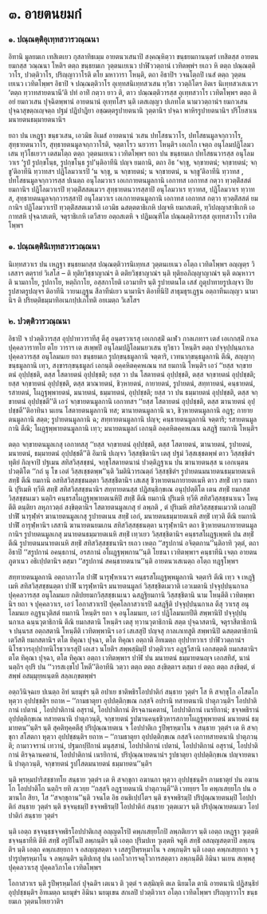 <h1>๓. อายตนยมกํ</h1>
<h3>๑. ปณฺณตฺติอุเทฺทสวารวณฺณนา</h3>
<p> อิทานิ มูลยมเก เทสิเตเยว กุสลาทิธเมฺม อายตนวเสนาปิ สงฺคณฺหิตฺวา ขนฺธยมกานนฺตรํ เทสิตสฺส อายตนยมกสฺส วณฺณนา โหติฯ ตตฺถ ขนฺธยมเก วุตฺตนเยเนว ปาฬิววตฺถานํ เวทิตพฺพํฯ ยเถว หิ ตตฺถ ปณฺณตฺติวาโร, ปวตฺติวาโร, ปริญฺญาวาโรติ ตโย มหาวารา โหนฺติ, ตถา อิธาปิฯ วจนโตฺถปิ เนสํ ตตฺถ วุตฺตนเยเนว เวทิตโพฺพฯ อิธาปิ จ ปณฺณตฺติวาโร อุเทฺทสนิเทฺทสวเสน ทฺวิธา ววตฺถิโตฯ อิตเร นิเทฺทสวเสเนวฯ ‘ตตฺถ ทฺวาทสายตนานี’ติ ปทํ อาทิํ กตฺวา ยาว ติ, ตาว ปณฺณตฺติวารสฺส อุเทฺทสวาโร เวทิตโพฺพฯ ตตฺถ ติ อยํ ยมกวเสน ปุจฺฉิตพฺพานํ  อายตนานํ อุเทฺทโสฯ นฺติ เตสเญฺญว ปเภทโต นามววตฺถานํฯ ยมกวเสน ปุจฺฉาสุขตฺถเญฺจตฺถ ปฐมํ ปฎิปาฎิยา อชฺฌตฺตรูปายตนานิ วุตฺตานิฯ ปจฺฉา พาหิรรูปายตนานิฯ ปริโยสาเน มนายตนธมฺมายตนานิฯ</p>


<p>ยถา  ปน เหฎฺฐา ขนฺธวเสน, เอวมิธ อิเมสํ อายตนานํ วเสน ปทโสธนวาโร, ปทโสธนมูลจกฺกวาโร, สุทฺธายตนวาโร, สุทฺธายตนมูลจกฺกวาโรติ, จตฺตาโรว นยวารา โหนฺติฯ เอเกโก เจตฺถ อนุโลมปฎิโลมวเสน ทุวิโธเยวฯ เตสมโตฺถ ตตฺถ วุตฺตนเยเนว เวทิตโพฺพฯ ยถา ปน ขนฺธยมเก ปทโสธนวารสฺส อนุโลมวาเร ‘รูปํ รูปกฺขโนฺธ, รูปกฺขโนฺธ รูป’นฺติอาทีนิ ปญฺจ ยมกานิ, ตถา อิธ ‘จกฺขุ, จกฺขายตนํ; จกฺขายตนํ; จกฺขู’ติอาทีนิ ทฺวาทสฯ ปฎิโลมวาเรปิ ‘น จกฺขุ, น จกฺขายตนํ; น จกฺขายตนํ, น จกฺขู’ติอาทีนิ ทฺวาทส , ปทโสธนมูลจกฺกวารสฺส ปเนตฺถ อนุโลมวาเร เอเกกายตนมูลกานิ เอกาทส เอกาทส กตฺวา ทฺวตฺติํสสตํ ยมกานิฯ ปฎิโลมวาเรปิ ทฺวตฺติํสสตเมวฯ สุทฺธายตนวารสฺสาปิ อนุโลมวาเร ทฺวาทส, ปฎิโลมวาเร ทฺวาทส, สุทฺธายตนมูลจกฺกวารสฺสาปิ อนุโลมวาเร เอเกกายตนมูลกานิ เอกาทส เอกาทส กตฺวา ทฺวตฺติํสสตํ ยมกานิฯ ปฎิโลมวาเรปิ ทฺวตฺติํสสตเมวาติ เอวมิธ ฉสตฺตตาธิเกหิ ปญฺจหิ ยมกสเตหิ, ทฺวิปญฺญาสาธิเกหิ เอกาทสหิ ปุจฺฉาสเตหิ, จตุราธิเกหิ เตวีสาย อตฺถสเตหิ จ ปฎิมณฺฑิโต ปณฺณตฺติวารสฺส อุเทฺทสวาโร เวทิตโพฺพฯ</p>

</p>


<h3>๑. ปณฺณตฺตินิเทฺทสวารวณฺณนา</h3>
<p> นิเทฺทสวาเร ปน เหฎฺฐา ขนฺธยมกสฺส ปณฺณตฺติวารนิเทฺทเส วุตฺตนเยเนว อโตฺถ เวทิตโพฺพฯ อญฺญตฺร วิเสสาฯ ตตฺรายํ วิเสโส – ติ ทุติยวิชฺชาญาณํฯ ติ ตติยวิชฺชาญาณํฯ นฺติ ทุติยอภิญฺญาญาณํฯ นฺติ ตณฺหาวฯ ติ นามกาโย, รูปกาโย, หตฺถิกาโย, อสฺสกาโยติ เอวมาทิฯ นฺติ รูปายตนโต เสสํ ภูตุปาทายรูปเญฺจว  ปิยรูปสาตรูปญฺจฯ ติอาทีนิ วายนเฎฺฐน สีลาทีนํเยว นามานิฯ ติอาทีนิปิ สาธุมธุรเฎฺฐน อตฺถาทีนเญฺญว นามานิฯ ติ ปริยตฺติธมฺมาทิอเนกปฺปเภโทติ อยเมตฺถ วิเสโสฯ</p>

</p>


<h3>๒. ปวตฺติวารวณฺณนา</h3>
<p> อิธาปิ  จ ปวตฺติวารสฺส อุปฺปาทวาราทีสุ ตีสุ อนฺตรวาเรสุ เอเกกสฺมิํ ฉเฬว กาลเภทาฯ เตสํ เอเกกสฺมิํ กาเล ปุคฺคลวาราทโย ตโย วาราฯ เต สเพฺพปิ อนุโลมปฎิโลมนยวเสน ทุวิธาว  โหนฺติฯ ตตฺถ ปจฺจุปฺปนฺนกาเล ปุคฺคลวารสฺส อนุโลมนเย ยถา ขนฺธยมเก รูปกฺขนฺธมูลกานิ จตฺตาริ, เวทนากฺขนฺธมูลกานิ ตีณิ, สญฺญากฺขนฺธมูลกานิ เทฺว, สงฺขารกฺขนฺธมูลกํ เอกนฺติ อคฺคหิตคฺคหเณน ทส ยมกานิ โหนฺติฯ เอวํ ‘‘ยสฺส จกฺขายตนํ อุปฺปชฺชติ, ตสฺส โสตายตนํ อุปฺปชฺชติ; ยสฺส วา ปน โสตายตนํ อุปฺปชฺชติ, ตสฺส จกฺขายตนํ อุปฺปชฺชติ; ยสฺส จกฺขายตนํ อุปฺปชฺชติ, ตสฺส ฆาณายตนํ, ชิวฺหายตนํ, กายายตนํ, รูปายตนํ, สทฺทายตนํ, คนฺธายตนํ, รสายตนํ, โผฎฺฐพฺพายตนํ, มนายตนํ, ธมฺมายตนํ, อุปฺปชฺชติ; ยสฺส วา ปน ธมฺมายตนํ อุปฺปชฺชติ, ตสฺส จกฺขายตนํ อุปฺปชฺชตี’’ติ เอวํ จกฺขายตนมูลกานิ เอกาทสฯ ‘‘ยสฺส โสตายตนํ อุปฺปชฺชติ, ตสฺส ฆานายตนํ อุปฺปชฺชตี’’ติอาทินา นเยน โสตายตนมูลกานิ ทส; ฆานายตนมูลกานิ นว, ชิวฺหายตนมูลกานิ อฎฺฐ; กายายตนมูลกานิ สตฺต; รูปายตนมูลกานิ ฉ; สทฺทายตนมูลกานิ ปญฺจ; คนฺธายตนมูลกานิ จตฺตาริ; รสายตนมูลกานิ ตีณิ; โผฎฺฐพฺพายตนมูลกานิ เทฺว; มนายตนมูลกํ เอกนฺติ อคฺคหิตคฺคหเณน ฉสฎฺฐิ ยมกานิ โหนฺติฯ</p>


<p>ตตฺถ จกฺขายตนมูลเกสุ เอกาทสสุ ‘‘ยสฺส จกฺขายตนํ อุปฺปชฺชติ, ตสฺส โสตายตนํ, ฆานายตนํ, รูปายตนํ, มนายตนํ, ธมฺมายตนํ อุปฺปชฺชตี’’ติ อิมานิ ปเญฺจว วิสฺสชฺชิตานิฯ เตสุ ปฐมํ วิสฺสเชฺชตพฺพํ ตาว วิสฺสชฺชิตํฯ ทุติยํ กิญฺจาปิ  ปฐเมน สทิสวิสฺสชฺชนํ, จกฺขุโสตายตนานํ ปวตฺติฎฺฐาเน ปน ฆานายตนสฺส น เอกเนฺตน ปวตฺติโต ‘‘กถํ นุ โข เอตํ วิสฺสเชฺชตพฺพ’’นฺติ วิมตินิวารณตฺถํ วิสฺสชฺชิตํฯ รูปายตนมนายตนธมฺมายตเนหิ สทฺธิํ ตีณิ ยมกานิ อสทิสวิสฺสชฺชนตฺตา วิสฺสชฺชิตานิฯ เสเสสุ ชิวฺหายตนกายายตเนหิ ตาว สทฺธิํ เทฺว ยมกานิ ปุริเมหิ ทฺวีหิ สทฺธิํ สทิสวิสฺสชฺชนานิฯ สทฺทายตนสฺส ปฎิสนฺธิกฺขเณ อนุปฺปตฺติโต เตน สทฺธิํ ยมกสฺส วิสฺสชฺชนเมว นตฺถิฯ คนฺธรสโผฎฺฐพฺพายตเนหิปิ สทฺธิํ ตีณิ ยมกานิ ปุริเมหิ ทฺวีหิ สทิสวิสฺสชฺชนาเนว โหนฺตีติ ตนฺติยา ลหุภาวตฺถํ สงฺขิตฺตานิฯ โสตายตนมูลเกสุ ยํ ลพฺภติ , ตํ ปุริเมหิ สทิสวิสฺสชฺชนเมวาติ เอกมฺปิ ปาฬิํ นารุฬฺหํฯ ฆานายตนมูลเกสุ รูปายตเนน สทฺธิํ เอกํ, มนายตนธมฺมายตเนหิ สทฺธิํ เทฺวติ ตีณิ ยมกานิ ปาฬิํ อารุฬฺหานิฯ เสสานิ ฆานายตนยมเกน สทิสวิสฺสชฺชนตฺตา นารุฬฺหานิฯ ตถา ชิวฺหายตนกายายตนมูลกานิฯ รูปายตนมูลเกสุ  มนายตนธมฺมายตเนหิ สทฺธิํ เทฺวเยว วิสฺสชฺชิตานิฯ คนฺธรสโผฎฺฐเพฺพหิ ปน สทฺธิํ ตีณิ รูปายตนมนายตเนหิ สทฺธิํ สทิสวิสฺสชฺชนานิฯ ยเถว เหตฺถ ‘‘สรูปกานํ อจิตฺตกาน’’นฺติอาทิ วุตฺตํ, ตถา อิธาปิ ‘‘สรูปกานํ อคนฺธกานํ, อรสกานํ อโผฎฺฐพฺพกาน’’นฺติ โยชนา เวทิตพฺพาฯ คนฺธาทีนิ เจตฺถ อายตนภูตาเนว อธิเปฺปตานิฯ ตสฺมา ‘‘สรูปกานํ สคนฺธายตนาน’’นฺติ อายตนวเสเนตฺถ อโตฺถ ทฎฺฐโพฺพฯ</p>


<p>สทฺทายตนมูลกานิ อตฺถาภาวโต ปาฬิํ นารุฬฺหาเนวฯ คนฺธรสโผฎฺฐพฺพมูลกานิ จตฺตาริ ตีณิ เทฺว จ เหฎฺฐิเมหิ สทิสวิสฺสชฺชนตฺตา ปาฬิํ นารุฬฺหานิฯ มนายตนมูลกํ วิสฺสชฺชิตเมวาติ เอวเมตานิ ปจฺจุปฺปนฺนกาเล ปุคฺคลวารสฺส อนุโลมนเย กติปยยมกวิสฺสชฺชเนเนว ฉสฎฺฐิยมกานิ วิสฺสชฺชิตานิ นาม โหนฺตีติ เวทิตพฺพานิฯ ยถา จ ปุคฺคลวาเร, เอวํ โอกาสวาเรปิ ปุคฺคโลกาสวาเรปิ ฉสฎฺฐีติ ปจฺจุปฺปนฺนกาเล ตีสุ วาเรสุ อนุโลมนเย อฎฺฐนวุติสตํ  ยมกานิ โหนฺติฯ ยถา จ อนุโลมนเย, เอวํ ปฎิโลมนเยปีติ สพฺพานิปิ ปจฺจุปฺปนฺนกาเล ฉนฺนวุตาธิกานิ ตีณิ ยมกสตานิ โหนฺติฯ เตสุ ทฺวานวุตาธิกานิ สตฺต ปุจฺฉาสตานิ, จตุราสีตาธิกานิ จ ปนฺนรส อตฺถสตานิ โหนฺตีติ เวทิตพฺพานิฯ เอวํ เสเสสุปิ ปญฺจสุ กาลเภเทสูติ สพฺพานิปิ ฉสตฺตตาธิกานิ เตวีสติ ยมกสตานิฯ ตโต ทิคุณา ปุจฺฉา, ตโต ทิคุณา อตฺถาติ อิทเมตฺถ อุปฺปาทวาเร ปาฬิววตฺถานํฯ นิโรธวารอุปฺปาทนิโรธวาเรสุปิ เอเสว นโยติฯ สพฺพสฺมิมฺปิ ปวตฺติวาเร อฎฺฐวีสานิ เอกสตฺตติ ยมกสตานิฯ ตโต ทิคุณา ปุจฺฉา, ตโต ทิคุณา อตฺถา เวทิตพฺพาฯ ปาฬิ ปน มนายตนํ ธมฺมายตนญฺจ เอกสทิสํ, นานํ นตฺถิฯ อุปริ ปน ‘‘วารสเงฺขโป โหตี’’ติอาทีนิ วตฺวา ตตฺถ ตตฺถ สงฺขิตฺตาฯ ตสฺมา ยํ ตตฺถ ตตฺถ สงฺขิตฺตํ, ตํ สพฺพํ อสมฺมุยฺหเนฺตหิ สลฺลเกฺขตพฺพํฯ</p>


<p>อตฺถวินิจฺฉเย ปเนตฺถ อิทํ นยมุขํฯ นฺติ อปาเย ชาติพธิรโอปปาติกํ สนฺธาย วุตฺตํฯ โส หิ สจกฺขุโก อโสตโก หุตฺวา อุปปชฺชติฯ ยถาห  – ‘‘กามธาตุยา อุปปตฺติกฺขเณ กสฺสจิ อปรานิ ทสายตนานิ ปาตุภวนฺติฯ โอปปาติกานํ เปตานํ , โอปปาติกานํ อสุรานํ, โอปปาติกานํ ติรจฺฉานคตานํ, โอปปาติกานํ เนรยิกานํ; ชจฺจพธิรานํ อุปปตฺติกฺขเณ ทสายตนานิ ปาตุภวนฺติ, จกฺขายตนํ รูปฆานคนฺธชิวฺหารสกายโผฎฺฐพฺพายตนํ มนายตนํ ธมฺมายตน’’นฺติฯ นฺติ สุคติทุคฺคตีสุ ปริปุณฺณายตเน จ โอปปาติเก รูปีพฺรหฺมาโน จ สนฺธาย วุตฺตํฯ เต หิ สจกฺขุกา สโสตกา หุตฺวา อุปปชฺชนฺติฯ ยถาห – ‘‘กามธาตุยา อุปปตฺติกฺขเณ กสฺสจิ เอกาทสายตนานิ ปาตุภวนฺติ; กามาวจรานํ เทวานํ, ปฐมกปฺปิกานํ มนุสฺสานํ, โอปปาติกานํ เปตานํ, โอปปาติกานํ อสุรานํ, โอปปาติกานํ ติรจฺฉานคตานํ, โอปปาติกานํ เนรยิกานํ, ปริปุณฺณายตนานํฯ รูปธาตุยา อุปปตฺติกฺขเณ ปญฺจายตนานิ ปาตุภวนฺติ, จกฺขายตนํ รูปโสตมนายตนํ ธมฺมายตน’’นฺติฯ</p>


<p>นฺติ พฺรหฺมปาริสชฺชาทโย สนฺธาย วุตฺตํฯ เต หิ สจกฺขุกา อฆานกา หุตฺวา อุปปชฺชนฺติฯ กามธาตุยํ  ปน อฆานโก โอปปาติโก นตฺถิฯ ยทิ ภเวยฺย ‘‘กสฺสจิ อฎฺฐายตนานิ ปาตุภวนฺตี’’ติ เวทยฺยฯ โย คพฺภเสยฺยโก ปน อฆานโก สิยา, โส ‘‘สจกฺขุกาน’’นฺติ วจนโต อิธ อนธิเปฺปโตฯ นฺติ ชจฺจพธิรมฺปิ ปริปุณฺณายตนมฺปิ โอปปาติกํ สนฺธาย วุตฺตํฯ นฺติ ชจฺจนฺธมฺปิ ชจฺจพธิรมฺปิ โอปปาติกํ สนฺธาย วุตฺตเมวฯ นฺติ ปริปุณฺณายตนเมว โอปปาติกํ สนฺธาย วุตฺตํฯ</p>


<p>นฺติ เอตฺถ ชจฺจนฺธชจฺจพธิรโอปปาติเกสุ อญฺญตโรปิ คพฺภเสยฺยโกปิ ลพฺภติเยวฯ นฺติ เอตฺถ เหฎฺฐา วุเตฺตหิ ชจฺจนฺธาทีหิ ตีหิ สทฺธิํ อรูปิโนปิ ลพฺภนฺติฯ นฺติ เอตฺถ ปุริมปเท วุเตฺตหิ จตูหิ สทฺธิํ อสญฺญสตฺตาปิ ลพฺภนฺติฯ นฺติ เอตฺถ คพฺภเสยฺยกา จ อสญฺญสตฺตา จ เสสรูปีพฺรหฺมาโน จ ลพฺภนฺติฯ นฺติ เอตฺถ คพฺภเสยฺยกา จ รูปารูปพฺรหฺมาโน จ ลพฺภนฺติฯ นฺติปเทสุ ปน เอกโวการจตุโวการสตฺตาว ลพฺภนฺตีติ อิมินา นเยน สเพฺพสุ ปุคฺคลวาเรสุ ปุคฺคลวิภาโค เวทิตโพฺพฯ</p>


<p> โอกาสวาเร นฺติ รูปีพฺรหฺมโลกํ ปุจฺฉติฯ เตเนว ติ วุตฺตํ ฯ ตสฺมิญฺหิ ตเล นิยมโต ตานิ อายตนานิ  ปฎิสนฺธิยํ อุปฺปชฺชนฺติฯ อิทเมตฺถ นยมุขํฯ อิมินา นยมุเขน สกเลปิ ปวตฺติวาเร อโตฺถ เวทิตโพฺพฯ ปริญฺญาวาโร ขนฺธยมเก วุตฺตนโยเยวาติฯ</p>

</p>

</p>






